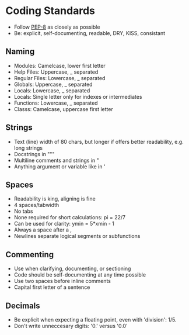Coding Standards
========

* Follow [PEP-8](http://legacy.python.org/dev/peps/pep-0008/) as closely as possible
* Be: explicit, self-documenting, readable, DRY, KISS, consistant

Naming
--------

* Modules: Camelcase, lower first letter
* Help Files: Uppercase, _ separated
* Regular Files: Lowercase, _ separated
* Globals: Uppercase, _ separated
* Locals: Lowercase, _ separated
* Locals: Single letter only for indexes or intermediates
* Functions: Lowercase, _ separated
* Classs: Camelcase, uppercase first letter

Strings
--------

* Text (line) width of 80 chars, but longer if offers better readability, e.g. long strings
* Docstrings in """
* Multiline comments and strings in "
* Anything argument or variable like in '

Spaces
--------

* Readability is king, aligning is fine
* 4 spaces/tabwidth
* No tabs
* None required for short calculations: pi = 22/7
* Can be used for clarity: ymin = 5*xmin - 1
* Always a space after a ,
* Newlines separate logical segments or subfunctions

Commenting
--------

* Use when clarifying, documenting, or sectioning
* Code should be self-documenting at any time possible
* Use two spaces before inline comments
* Capital first letter of a sentence

Decimals
--------

* Be explicit when expecting a floating point, even with 'division': 1/5.
* Don't write unneccesary digits: '0.' versus '0.0'

